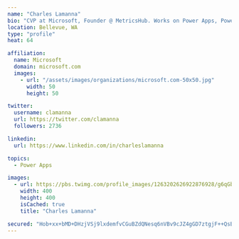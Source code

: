 ```yaml
---
name: "Charles Lamanna"
bio: "CVP at Microsoft, Founder @ MetricsHub. Works on Power Apps, Power Automate, Power Virtual Agent, Common Data Service and Dynamics 365."
location: Bellevue, WA
type: "profile"
heat: 64

affiliation:
  name: Microsoft
  domain: microsoft.com
  images:
    - url: "/assets/images/organizations/microsoft.com-50x50.jpg"
      width: 50
      height: 50

twitter:
  username: clamanna
  url: https://twitter.com/clamanna
  followers: 2736

linkedin:
  url: https://www.linkedin.com/in/charleslamanna

topics:
  - Power Apps

images:
  - url: https://pbs.twimg.com/profile_images/1263202626922876928/g6qGbHZ-_400x400.jpg
    width: 400
    height: 400
    isCached: true
    title: "Charles Lamanna"

secured: "Hob+xx+bMD+DHzjVSj9lxdemfvCGuBZdQNesq6nVBv9cJZ4gGD7ztgjF++QsBlVi0c5bnNWBjBoPbrhsdKZZ2LOddP6egVwN7J3YcXDk2ZKvZ3KqDzvEoqA9B/BiYJ5T8d3JdZSRCWggjh9lpuVEglpD3YZ2ZJkSbiCWg3H7QDq+fElZTYAsaNaGM6GAHt5Mkkz2B/1Gkd7ak7zxPRqRON6tVqSf0tqPkgt98tE0UW6GegVwyfT07tVpaq8jG0iYkerFmpnIt1zAqMnVcPdh7uXyl0hRTZYSHW4zwo5A/AqHs/Cf7nkol/4ixGPcFsHyu5FahnLtjuAg558Iy+yDbreFeyQu9ll7qgpZKgHCZ5WjbqxyGkVwO2tdqHCk70RjBnCNykAaMwOLRZuQ6XONaXKIsuTs/d36TG8jFgROzaE=;W4bYR8zhvUf58N4bVWmbUg=="
---
```


